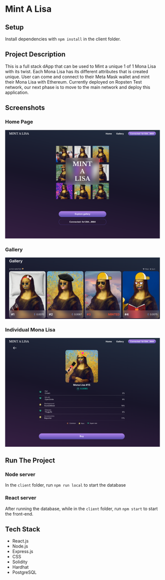 # Mint A Lisa

## Setup 

Install dependencies with `npm install` in the client folder. 

## Project Description 

This is a full stack dApp that can be used to Mint a unique 1 of 1 Mona Lisa with its twist. Each Mona Lisa has its different attributes that is created unique. User can come and connect to their Meta Mask wallet and mint their Mona Lisa with Ethereum. Currently deployed on Ropsten Test network, our next phase is to move to the main network and deploy this application. 

## Screenshots
### Home Page
![Home Page](https://github.com/AbdulSaid/MintALisa/blob/main/client/public/images/Homepage.png?raw=true)

### Gallery
![Gallery](https://github.com/AbdulSaid/MintALisa/blob/main/client/public/images/Gallery.png?raw=true)

### Individual Mona Lisa
![Individual Mona Lisa](https://github.com/AbdulSaid/MintALisa/blob/main/client/public/images/Mona%20Lisa.png?raw=true)
## Run The Project

### Node server
In the `client` folder, run `npm run local` to start the database

### React server
After running the database, while in the `client` folder, run `npm start` to start the front-end. 

## Tech Stack
- React.js
- Node.js
- Express.js
- CSS
- Solidity
- Hardhat
- PostgreSQL

